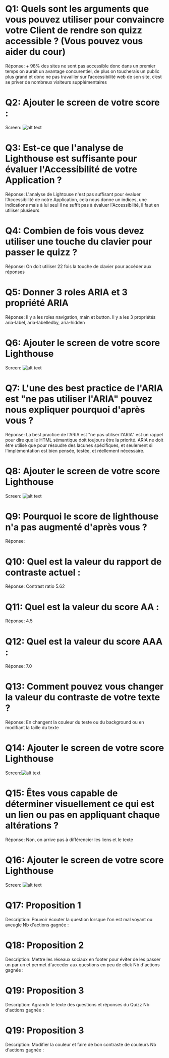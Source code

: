 # Q1: Quels sont les arguments que vous pouvez utiliser pour convaincre votre Client de rendre son quizz accessible ? (Vous pouvez vous aider du cour)
Réponse: + 98% des sites ne sont pas accessible donc dans un premier temps on aurait un avantage concurentiel, de plus on toucherais un public plus grand et donc ne pas travailler sur l’accessibilité web de son site, c’est se priver de nombreux visiteurs supplémentaires

# Q2: Ajouter le screen de votre score :
Screen: ![alt text](image.png)

# Q3: Est-ce que l'analyse de Lighthouse est suffisante pour évaluer l'Accessibilité de votre Application ?
Réponse: L'analyse de Lightouse n'est pas suffisant pour évaluer l'Accessibilité de notre Application, cela nous donne un indices, une indications mais à lui seul il ne suffit pas à évaluer l'Accessibilité, il faut en utiliser plusieurs

# Q4: Combien de fois vous devez utiliser une touche du clavier pour passer le quizz ?
Réponse: On doit utiliser 22 fois la touche de clavier pour accéder aux réponses

# Q5: Donner 3 roles ARIA et 3 propriété ARIA
Réponse: Il y a les roles navigation, main et button. Il y a les 3 propriétés aria-label, aria-labelledby, aria-hidden

# Q6: Ajouter le screen de votre score Lighthouse
Screen: ![alt text](image-1.png)

# Q7: L'une des best practice de l'ARIA est "ne pas utiliser l'ARIA" pouvez nous expliquer pourquoi d'après vous ?
Réponse: La best practice de l'ARIA est "ne pas utiliser l'ARIA" est un rappel pour dire que le HTML sémantique doit toujours être la priorité. ARIA ne doit être utilisé que pour résoudre des lacunes spécifiques, et seulement si l'implémentation est bien pensée, testée, et réellement nécessaire.

# Q8: Ajouter le screen de votre score Lighthouse
Screen: ![alt text](image-2.png)

# Q9: Pourquoi le score de lighthouse n'a pas augmenté d'après vous ?
Réponse:

# Q10: Quel est la valeur du rapport de contraste actuel :
Réponse: Contrast ratio 5.62

# Q11: Quel est la valeur du score AA :
Réponse: 4.5

# Q12: Quel est la valeur du score AAA :
Réponse: 7.0

# Q13: Comment pouvez vous changer la valeur du contraste de votre texte ?
Réponse: En changent la couleur du teste ou du background ou  en modifiant la taille du texte

# Q14: Ajouter le screen de votre score Lighthouse
Screen:![alt text](image-3.png)

# Q15: Êtes vous capable de déterminer visuellement ce qui est un lien ou pas en appliquant chaque altérations ?
Réponse: Non, on arrive pas à différencier les liens et le texte

# Q16: Ajouter le screen de votre score Lighthouse
Screen: ![alt text](image-4.png)

# Q17:  Proposition 1
Description: Pouvoir écouter la question lorsque l'on est mal voyant ou aveugle
Nb d'actions gagnée : 

# Q18:  Proposition 2
Description: Mettre les réseaux sociaux en footer pour éviter de les passer un par un et permet d'acceder aux questions en peu de click
Nb d'actions gagnée : 

# Q19:  Proposition 3
Description: Agrandir le texte des questions et réponses du Quizz
Nb d'actions gagnée : 

# Q19:  Proposition 3
Description: Modifier la couleur et faire de bon contraste de couleurs
Nb d'actions gagnée : 
